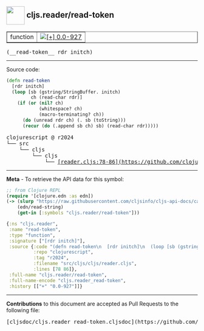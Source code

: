 ## <img width="48px" valign="middle" src="http://i.imgur.com/Hi20huC.png"> cljs.reader/read-token

 <table border="1">
<tr>

<td>function</td>
<td><a href="https://github.com/cljsinfo/cljs-api-docs/tree/0.0-927"><img valign="middle" alt="[+] 0.0-927" src="https://img.shields.io/badge/+-0.0--927-lightgrey.svg"></a> </td>
</tr>
</table>

 <samp>
(__read-token__ rdr initch)<br>
</samp>

---





Source code:

```clj
(defn read-token
  [rdr initch]
  (loop [sb (gstring/StringBuffer. initch)
         ch (read-char rdr)]
    (if (or (nil? ch)
            (whitespace? ch)
            (macro-terminating? ch))
      (do (unread rdr ch) (. sb (toString)))
      (recur (do (.append sb ch) sb) (read-char rdr)))))
```

 <pre>
clojurescript @ r2024
└── src
    └── cljs
        └── cljs
            └── <ins>[reader.cljs:78-86](https://github.com/clojure/clojurescript/blob/r2024/src/cljs/cljs/reader.cljs#L78-L86)</ins>
</pre>


---

__Meta__ - To retrieve the API data for this symbol:

```clj
;; from Clojure REPL
(require '[clojure.edn :as edn])
(-> (slurp "https://raw.githubusercontent.com/cljsinfo/cljs-api-docs/catalog/cljs-api.edn")
    (edn/read-string)
    (get-in [:symbols "cljs.reader/read-token"]))
```

```clj
{:ns "cljs.reader",
 :name "read-token",
 :type "function",
 :signature ["[rdr initch]"],
 :source {:code "(defn read-token\n  [rdr initch]\n  (loop [sb (gstring/StringBuffer. initch)\n         ch (read-char rdr)]\n    (if (or (nil? ch)\n            (whitespace? ch)\n            (macro-terminating? ch))\n      (do (unread rdr ch) (. sb (toString)))\n      (recur (do (.append sb ch) sb) (read-char rdr)))))",
          :repo "clojurescript",
          :tag "r2024",
          :filename "src/cljs/cljs/reader.cljs",
          :lines [78 86]},
 :full-name "cljs.reader/read-token",
 :full-name-encode "cljs.reader_read-token",
 :history [["+" "0.0-927"]]}

```

---

__Contributions__ to this document are accepted as Pull Requests to the following file:

 <pre>
[cljsdoc/cljs.reader_read-token.cljsdoc](https://github.com/cljsinfo/cljs-api-docs/blob/master/cljsdoc/cljs.reader_read-token.cljsdoc)
</pre>

